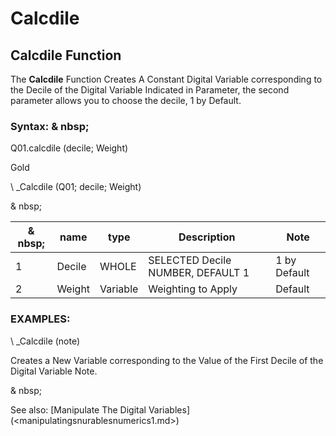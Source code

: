 # Calcdile

## Calcdile Function

The **Calcdile** Function Creates A Constant Digital Variable corresponding to the Decile of the Digital Variable Indicated in Parameter, the second parameter allows you to choose the decile, 1 by Default.

### Syntax: & nbsp;

Q01.calcdile (decile; Weight)

Gold

\ _Calcdile (Q01; decile; Weight)

& nbsp;

| & nbsp; | **name** | **type** | **Description** | **Note** |
| --- | --- | --- | --- | --- |
| &#49; | Decile | WHOLE | SELECTED Decile NUMBER, DEFAULT 1 | &#49; by Default |
| &#50; | Weight | Variable | Weighting to Apply | Default |

### EXAMPLES:

\ _Calcdile (note)

Creates a New Variable corresponding to the Value of the First Decile of the Digital Variable Note.

& nbsp;

See also: [Manipulate The Digital Variables] (<manipulatingsnurablesnumerics1.md>)
